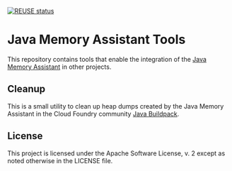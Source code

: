 [![REUSE status](https://api.reuse.software/badge/github.com/SAP/java-memory-assistant-tools)](https://api.reuse.software/info/github.com/SAP/java-memory-assistant-tools)

# Java Memory Assistant Tools

This repository contains tools that enable the integration of the [Java Memory Assistant](https://github.com/SAP/java-memory-assistant) in other projects.

## Cleanup

This is a small utility to clean up heap dumps created by the Java Memory Assistant in the Cloud Foundry community [Java Buildpack](https://github.com/cloudfoundry/java-buildpack).

## License

This project is licensed under the Apache Software License, v. 2 except as noted otherwise in the LICENSE file.
